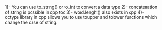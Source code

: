 1)- You can use to_string() or to_int to convert a data type
2)- concatenation of string is  possible in cpp too
3)- word.lenght() also exists in cpp
4)- cctype library in cpp allows you to use toupper and tolower functions which change the case of string. 

